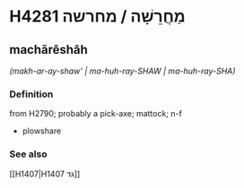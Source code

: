 # H4281 מַחֲרֵשָׁה / מחרשה

## machărêshâh

_(makh-ar-ay-shaw' | ma-huh-ray-SHAW | ma-huh-ray-SHA)_

### Definition

from H2790; probably a pick-axe; mattock; n-f

- plowshare

### See also

[[H1407|H1407 גד]]
